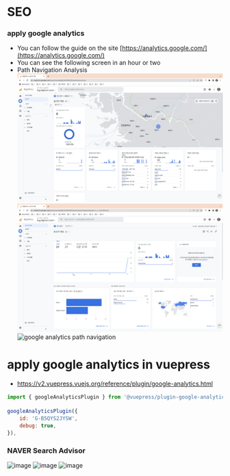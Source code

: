 # SEO

### apply google analytics
- You can follow the guide on the site [https://analytics.google.com/](https://analytics.google.com/)
- You can see the following screen in an hour or two
- Path Navigation Analysis
![google analytics main](../../../../images/analytics.google.com/analytics.google.com-1.png)
![google analytics report](../../../../images/analytics.google.com/analytics.google.com-2.png)
![google analytics path navigation](https://user-images.githubusercontent.com/10396850/205191457-9f1c58ff-fa0c-4975-9f3d-f1bfbd609dfc.png)


# apply google analytics in vuepress
- https://v2.vuepress.vuejs.org/reference/plugin/google-analytics.html
``` js
import { googleAnalyticsPlugin } from '@vuepress/plugin-google-analytics'

googleAnalyticsPlugin({
    id: 'G-B5QYS2JYSW',
    debug: true,
}),
```

### NAVER Search Advisor
![image](https://user-images.githubusercontent.com/10396850/205189346-6d3d4d11-33b1-43fe-a592-a15c49e9d222.png)
![image](https://user-images.githubusercontent.com/10396850/205189694-f97c2420-eac1-409f-9c14-fc8fae16af3f.png)
![image](https://user-images.githubusercontent.com/10396850/205204091-a0b0e05f-9f1d-4207-a9b5-607c97fe35a3.png)
